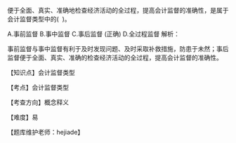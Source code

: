 <p>便于全面、真实、准确地检查经济活动的全过程，提高会计监督的准确性，是属于会计监督类型中的( &nbsp;)。</p>
A.事前监督
B.事中监督
C.事后监督  (正确)
D.全过程监督
解析：<p>事前监督与事中监督有利于及时发现问题、及时采取补救措施，防患于未然；事后监督便于全面、真实、准确的检查经济活动的全过程，提高会计监督的准确性。</p><p>【知识点】会计监督类型</p><p>【考点】会计监督类型</p><p>【考查方向】概念释义</p><p>【难度】易</p><p>【题库维护老师：hejiade】</p>
